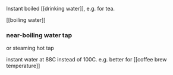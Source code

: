 Instant boiled [[drinking water]], e.g. for tea.

[[boiling water]]

### near-boiling water tap
or steaming hot tap

instant water at 88C instead of 100C.
e.g. better for [[coffee brew temperature]]

